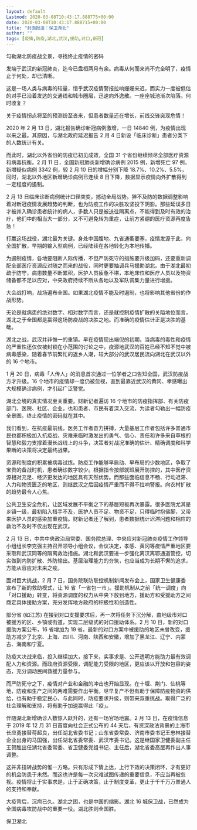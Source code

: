 ```yaml
---
layout: default
Lastmod: 2020-03-08T10:43:17.888775+00:00
date: 2020-03-08T10:43:17.888715+00:00
title: "封面报道：保卫湖北"
author: ""
tags: [疫情,防疫,湖北,武汉,援助,对口,新冠]
---
```


勾勒湖北防疫战全景，寻找终止疫情的密码

发端于武汉的新冠肺炎，迄今已盘桓两月有余。病毒从何而来尚不完全明了，疫情止于何处，却已清晰。

这是一场人类与病毒的较量，惜乎武汉疫情警报拉响姗姗来迟，而实力一度被低估的对手已沿着发达的交通线和城市圈层，迅速向外逸散。一座座城池渐次陷落。何时收复？

关于疫情拐点将至的预测纷至沓来，但患者数量还在增长，前线交锋突现危情！

2020 年 2 月 13 日，湖北报告确诊新冠病例激增，一日 14840 例，为疫情出现以来之最。其原因，与湖北政府延迟报告 2 月 4 日新设「临床诊断」患者分类下的人数统计有关。

而此时，湖北以外省份的防疫已初见成效，全国 31 个省份继续倾尽全部医疗资源和病毒抗衡。2 月 11 日，全国新冠肺炎新增确诊病例 2015 例，新增死亡 97 例，新增疑似病例 3342 例，较 2 月 10 日的增幅分别下降 18.7%、10.2%、5.5%，同时，湖北以外地区新增确诊病例已连续 8 日下降，数据显示疫情向外扩散得到一定程度的遏制。

2 月 13 日临床诊断病例统计口径突变，撼动全局战势。猝不及防的数据调整影响着对新冠疫情发展趋势的判断，也为防疫工作的决胜攻坚投下阴影。那些延误多日才被并入确诊患者统计的病人，多数人只是被送往隔离点，不能得到及时有效的治疗，他们中的相当大一部分，又不可避免转为重症，让前方紧绷的医疗资源再度告急！

打赢这场战役，湖北最为关键。身处中国腹地、九省通衢要塞，疫情发源于此，向全国扩散，早期的输入型病例，已经陆续在各地转化为本地传播。

为遏制疫情，各地要阻断人际传播，不但严防死守的措施要升级加码，还要重新调配全部医疗资源应对随之而来的战役，同时更要抽调兵马援助湖北。由于湖北最初疏于防守，病患数量不断累积，医护人员疲惫不堪，本地床位和医疗人员以及物资储备都不足以应对，中央政府持续不断从各地以及军队调集力量进行增援。

大会战打响，战场遍布全国。如果湖北疫情不能及时遏制，也将影响其他省份的作战形势。

无论是就病患的绝对数字、相对数字而言，还是就控制疫情扩散的关隘地位而言，湖北之于全国都是赢得这场防疫战的决胜之地。而准确的疫情估计正是决胜的基础。

湖北之战，武汉并非惟一的重镇。早在疫情现出端倪的初期，当病毒的毒性和疫情的严重性还仅仅被封锁在小范围的讨论之中，疫源地武汉的百姓已经不知不觉中被病毒感染，随着春节前繁忙的返乡人潮，较大部分的武汉居民流向湖北在武汉以外的 16 个地市。

1 月 20 日，病毒「人传人」的消息首次通过一位学者之口告知全国，武汉防疫战方才升级。16 个地市的疫情却一度仍被忽视，直到最靠近武汉的黄冈、孝感曝出大规模确诊病例，才引起广泛警觉。

湖北全境的真实情况至关重要。财新记者遍访 16 个地市的防疫指挥部、有关防疫部门、医院、社区、企业，也和患者、市民有着深入交流，为读者勾勒出一幅防疫全景图。终止疫情的密码就在其中。

我们看到，在抗疫最前线，医务工作者奋力拼搏，大量基层工作者包括许多普通市民也都积极加入抗疫战，灾难来临时激发出的勇气、信心、责任和许多来自草根的智慧和毅力支撑着漫长战线上的斗争，决策者对战况准确的估计、精确调度和科学果断的决策将决定最终战果。

资源和制度的积累被病毒试炼。防疫工作能够早启动、早布局的少数地区，争取了宝贵的备战时机，患者确诊数字较少。根据指令按部就班展开防控的，其中医疗资源相对充足、经济更发达的地区具有天然优势。而那些面临信息不畅、行动迟滞、人力和物资匮乏的地区，则继武汉之后因疫情严重而不得不拉响警报。向农村扩散的趋势最令人心焦。

公共卫生安全危机，让区域发展不平衡之下的基层短板再次暴露。很多医院尤其是乡镇一级，最初陷入措手不及，医护人员不足、物资不足，只得临时抱佛脚，又带来医护人员的感染加重疫情。财新记者还了解到，患者数据统计迟滞问题和相应的救治不及时不仅出现在武汉。

2 月 13 日，中共中央政治局常委、国务院总理、中央应对新冠肺炎疫情工作领导小组组长李克强主持召开领导小组会议，会议决定，孝感、黄冈等疫情严重地区要采取和武汉同等的隔离救治措施。湖北和武汉要进一步强化离汉离鄂通道管控，切实做到内防扩散、外防输出。基层治理能力的夯筑，也应当成为长期不懈的追求，方能从容应对未来之疫。

面对巨大挑战，2 月 7 日，国务院联防联控机制新闻发布会上，国家卫生健康委宣布了新的救助模式，让 16 省「一省包一市」。援助机制从之前「统一调度」向「对口援助」转变，将资源调度的权力从中央下放到地方，援助方和受援助方之间商定具体援助方案，充分发挥地方政府的积极性和创造性。

部分省 (如江苏) 在接到对口支援要求后，再一次将任务下沉分解，由地级市对口被援方的区、乡镇或街道，实现二层级式的对口援助体系。2 月 10 日，新的对口援助方案公布，16 省增加为 19 省。最新的对口方案中被援助的地区未曾改变，援助方减少了北京、上海、四川、河南、陕西和安徽，增加了黑龙江、辽宁、内蒙古、海南和宁夏。

防疫大决战来临，投入继续加大，接下来，实事求是、公开透明方能助力最有效调配人力和资源。而政府资源受限，调配能力受限的地区，更应该以开放和包容的姿态，充分调动民间救援力量参与。

而严防死守之下，疫情对产业和金融的冲击也开始显现。在十堰、荆门、仙桃等地，防疫和生产之间的两难需要作出平衡。尽早复产不但有助于保障防疫物资的供给，也有助于稳定民心，与此同时，防疫要求升级，则带来双重挑战。取得广泛的社会理解和支持，将有助于加速赢得此「疫」。

伴随湖北新增确诊人数惊人跃升的，还有一场官场地震。2 月 13 日，在疫情信息于 2019 年 12 月 31 日首度向社会正式公布的 44 天后，有资深政法背景的上海市长应勇接替蒋超良，出任湖北省委书记；山东省委常委、济南市委书记王忠林接替企业出身的马国强，出任湖北省委常委、武汉市委书记。这是继国家卫健委副主任王贺胜出任湖北省委常委、省卫健委党组书记、主任后，湖北省委高层再作出人事调整。

这并非扭转战势的惟一方略。只有形成下情上达，上行下效的决策闭环，才有更好的机会防患于未然。而这也许是每一次灾难试图传递的重要信息，不应当再被忽视。疫情将止于实事求是，止于正确决策，止于制度变革，更止于千千万万普通人的支持和奉献。

大疫背后，沉疴已久。湖北之困，也是中国的缩影。湖北 16 城保卫战，已然成为全国病毒攻防战中的重要一役。湖北胜则全国胜。

保卫湖北

